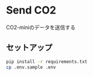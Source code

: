 # Send CO2
CO2-miniのデータを送信する

## セットアップ
```bash
pip install -r requirements.txt
cp .env.sample .env
```
